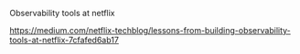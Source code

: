 Observability tools at netflix

https://medium.com/netflix-techblog/lessons-from-building-observability-tools-at-netflix-7cfafed6ab17
